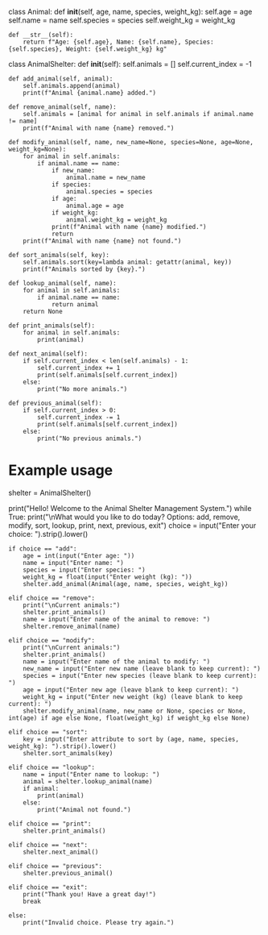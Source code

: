 class Animal:
    def __init__(self, age, name, species, weight_kg):
        self.age = age
        self.name = name
        self.species = species
        self.weight_kg = weight_kg

    def __str__(self):
        return f"Age: {self.age}, Name: {self.name}, Species: {self.species}, Weight: {self.weight_kg} kg"

class AnimalShelter:
    def __init__(self):
        self.animals = []
        self.current_index = -1

    def add_animal(self, animal):
        self.animals.append(animal)
        print(f"Animal {animal.name} added.")

    def remove_animal(self, name):
        self.animals = [animal for animal in self.animals if animal.name != name]
        print(f"Animal with name {name} removed.")

    def modify_animal(self, name, new_name=None, species=None, age=None, weight_kg=None):
        for animal in self.animals:
            if animal.name == name:
                if new_name:
                    animal.name = new_name
                if species:
                    animal.species = species
                if age:
                    animal.age = age
                if weight_kg:
                    animal.weight_kg = weight_kg
                print(f"Animal with name {name} modified.")
                return
        print(f"Animal with name {name} not found.")

    def sort_animals(self, key):
        self.animals.sort(key=lambda animal: getattr(animal, key))
        print(f"Animals sorted by {key}.")

    def lookup_animal(self, name):
        for animal in self.animals:
            if animal.name == name:
                return animal
        return None

    def print_animals(self):
        for animal in self.animals:
            print(animal)

    def next_animal(self):
        if self.current_index < len(self.animals) - 1:
            self.current_index += 1
            print(self.animals[self.current_index])
        else:
            print("No more animals.")

    def previous_animal(self):
        if self.current_index > 0:
            self.current_index -= 1
            print(self.animals[self.current_index])
        else:
            print("No previous animals.")

# Example usage
shelter = AnimalShelter()

print("Hello! Welcome to the Animal Shelter Management System.")
while True:
    print("\nWhat would you like to do today? Options: add, remove, modify, sort, lookup, print, next, previous, exit")
    choice = input("Enter your choice: ").strip().lower()

    if choice == "add":
        age = int(input("Enter age: "))
        name = input("Enter name: ")
        species = input("Enter species: ")
        weight_kg = float(input("Enter weight (kg): "))
        shelter.add_animal(Animal(age, name, species, weight_kg))

    elif choice == "remove":
        print("\nCurrent animals:")
        shelter.print_animals()
        name = input("Enter name of the animal to remove: ")
        shelter.remove_animal(name)

    elif choice == "modify":
        print("\nCurrent animals:")
        shelter.print_animals()
        name = input("Enter name of the animal to modify: ")
        new_name = input("Enter new name (leave blank to keep current): ")
        species = input("Enter new species (leave blank to keep current): ")
        age = input("Enter new age (leave blank to keep current): ")
        weight_kg = input("Enter new weight (kg) (leave blank to keep current): ")
        shelter.modify_animal(name, new_name or None, species or None, int(age) if age else None, float(weight_kg) if weight_kg else None)

    elif choice == "sort":
        key = input("Enter attribute to sort by (age, name, species, weight_kg): ").strip().lower()
        shelter.sort_animals(key)

    elif choice == "lookup":
        name = input("Enter name to lookup: ")
        animal = shelter.lookup_animal(name)
        if animal:
            print(animal)
        else:
            print("Animal not found.")

    elif choice == "print":
        shelter.print_animals()

    elif choice == "next":
        shelter.next_animal()

    elif choice == "previous":
        shelter.previous_animal()

    elif choice == "exit":
        print("Thank you! Have a great day!")
        break

    else:
        print("Invalid choice. Please try again.")
